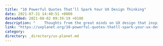 ```yaml
---
title: "10 Powerful Quotes That’ll Spark Your UX Design Thinking"
date: 2021-07-31 14:40:51 +0000
dateadded: 2021-08-02 09:39:19 +0100
description: "    Thoughts from the great minds on UX design that inspire creative ideas  Continue reading on UX Planet »  "
link: "https://uxplanet.org/10-powerful-quotes-thatll-spark-your-ux-design-thinking-44bba497d43d?source=rss----819cc2aaeee0---4"
category:
directory: _directory/ux-planet.md
---
```

